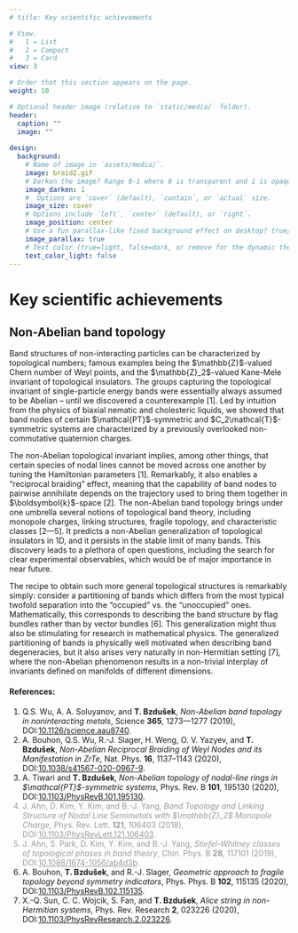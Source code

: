 ```yaml
---
# title: Key scientific achievements

# View.
#   1 = List
#   2 = Compact
#   3 = Card
view: 3

# Order that this section appears on the page.
weight: 10

# Optional header image (relative to `static/media/` folder).
header:
  caption: ""
  image: ""
  
design:
  background:
    # Name of image in `assets/media/`.
    image: braid2.gif
    # Darken the image? Range 0-1 where 0 is transparent and 1 is opaque.
    image_darken: 1
    #  Options are `cover` (default), `contain`, or `actual` size.
    image_size: cover
    # Options include `left`, `center` (default), or `right`.
    image_position: center
    # Use a fun parallax-like fixed background effect on desktop? true/false
    image_parallax: true
    # Text color (true=light, false=dark, or remove for the dynamic theme color).
    text_color_light: false
---
```

<h1>Key scientific achievements</h1>
<section>
  <h2>Non-Abelian band topology</h2>
  <p>Band structures of non-interacting particles can be characterized by topological numbers; 
    famous examples being the $\mathbb{Z}$-valued Chern number of Weyl points, and the $\mathbb{Z}_2$-valued Kane-Mele invariant 
    of topological insulators. The groups capturing the topological invariant of single-particle energy bands were essentially 
    always assumed to be Abelian – until we discovered a counterexample [1]. Led by intuition from the physics of
    biaxial nematic and cholesteric liquids, we showed that band nodes of certain $\mathcal{PT}$-symmetric and $C_2\mathcal{T}$-symmetric 
    systems are characterized by a previously overlooked non-commutative quaternion charges. </p>
  <p>The non-Abelian topological invariant implies, among other things, that certain species of nodal 
    lines cannot be moved across one another by tuning the Hamiltonian parameters [1]. Remarkably, it also 
    enables a “reciprocal braiding” effect, meaning that the capability of band nodes to pairwise annihilate
    depends on the trajectory used to bring them together in $\boldsymbol{k}$-space [2]. The non-Abelian band topology 
    brings under one umbrella several notions of topological band theory, including monopole charges, linking 
    structures, fragile topology, and characteristic classes [2—5]. It predicts a non-Abelian generalization of
    topological insulators in 1D, and it persists in the stable limit of many bands. This discovery leads to a 
    plethora of open questions, including the search for clear experimental observables, which would be of major 
    importance in near future.</p>
  <p>The recipe to obtain such more general topological structures is remarkably simply: consider a partitioning 
    of bands which differs from the most typical twofold separation into the “occupied” vs. the “unoccupied” ones.
    Mathematically, this corresponds to describing the band structure by flag bundles rather than by vector bundles [6]. 
    This generalization might thus also be stimulating for research in mathematical physics. The generalized partitioning 
    of bands is physically well motivated when describing band degeneracies, but it also arises very naturally in 
    non-Hermitian setting [7], where the non-Abelian phenomenon results in a non-trivial interplay of invariants 
    defined on manifolds of different dimensions.</p>
  <h4>References:</h4>
  <ol>
    <li> Q.S. Wu, A. A. Soluyanov, and <b>T. Bzdušek</b>, <i>Non-Abelian band topology in noninteracting metals</i>, Science <b>365</b>, 1273—1277 (2019), DOI:<a href="https://doi.org/10.1126/science.aau8740" target="_blank">10.1126/science.aau8740</a>.</li>
    <li> A. Bouhon, Q.S. Wu, R.-J. Slager, H. Weng, O. V. Yazyev, and <b>T. Bzdušek</b>, <i>Non-Abelian Reciprocal Braiding of Weyl Nodes and its Manifestation in ZrTe</i>, Nat. Phys. <b>16</b>, 1137–1143 (2020), DOI:<a href="https://doi.org/10.1038/s41567-020-0967-9" target="_blank">10.1038/s41567-020-0967-9</a>.</li>
    <li> A. Tiwari and <b>T. Bzdušek</b>, <i>Non-Abelian topology of nodal-line rings in $\mathcal{PT}$-symmetric systems</i>, Phys. Rev. B <b>101</b>, 195130 (2020), DOI:<a href="https://doi.org/10.1103/PhysRevB.101.195130" target="_blank">10.1103/PhysRevB.101.195130</a>.</li>
  <font color="#999999"><li> J. Ahn, D. Kim, Y. Kim, and B.-J. Yang, <i>Band Topology and Linking Structure of Nodal Line Semimetals with $\mathbb{Z}_2$ Monopole Charge</i>, Phys. Rev. Lett. <b>121</b>, 106403 (2018), DOI:<a href="https://doi.org/10.1103/PhysRevLett.121.106403" target="_blank" style="color:inherit">10.1103/PhysRevLett.121.106403</a>.</li></font>
  <font color="#999999"><li> J. Ahn, S. Park, D. Kim, Y. Kim, and B.-J. Yang, <i>Stiefel-Whitney classes of topological phases in band theory</i>, Chin. Phys. B <b>28</b>, 117101 (2019), DOI:<a href="https://doi.org/10.1088/1674-1056/ab4d3b" target="_blank" style="color:inherit">10.1088/1674-1056/ab4d3b</a>. </li></font>
    <li> A. Bouhon, <b>T. Bzdušek</b>, and R.-J. Slager, <i>Geometric approach to fragile topology beyond symmetry indicators</i>, Phys. Phys. B <b>102</b>, 115135 (2020), DOI:<a href="https://doi.org/10.1103/PhysRevB.102.115135" target="_blank">10.1103/PhysRevB.102.115135</a>. </li>
    <li> X.-Q. Sun, C. C. Wojcik, S. Fan, and <b>T. Bzdušek</b>, <i>Alice string in non-Hermitian systems</i>, Phys. Rev. Research <b>2</b>, 023226 (2020), DOI:<a href="https://doi.org/10.1103/PhysRevResearch.2.023226" target="_blank">10.1103/PhysRevResearch.2.023226</a>. </li>
  </ol>
</section>
<br>
<br>
